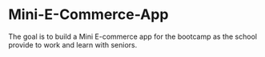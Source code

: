 # Mini-E-Commerce-App
The goal is to build a Mini E-commerce app for the bootcamp as the school provide to work and learn with seniors. 
